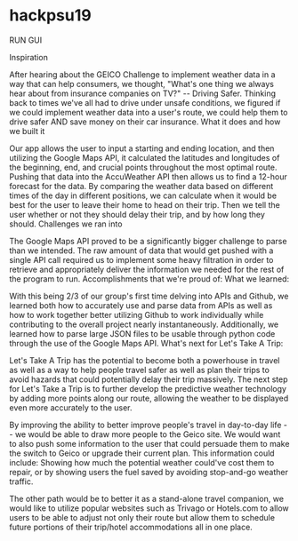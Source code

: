 # hackpsu19

RUN GUI



Inspiration

After hearing about the GEICO Challenge to implement weather data in a way that can help consumers, we thought, "What's one thing we always hear about from insurance companies on TV?" -- Driving Safer. Thinking back to times we've all had to drive under unsafe conditions, we figured if we could implement weather data into a user's route, we could help them to drive safer AND save money on their car insurance.
What it does and how we built it

Our app allows the user to input a starting and ending location, and then utilizing the Google Maps API, it calculated the latitudes and longitudes of the beginning, end, and crucial points throughout the most optimal route. Pushing that data into the AccuWeather API then allows us to find a 12-hour forecast for the data. By comparing the weather data based on different times of the day in different positions, we can calculate when it would be best for the user to leave their home to head on their trip. Then we tell the user whether or not they should delay their trip, and by how long they should.
Challenges we ran into

The Google Maps API proved to be a significantly bigger challenge to parse than we intended. The raw amount of data that would get pushed with a single API call required us to implement some heavy filtration in order to retrieve and appropriately deliver the information we needed for the rest of the program to run.
Accomplishments that we're proud of:
What we learned:

With this being 2/3 of our group's first time delving into APIs and Github, we learned both how to accurately use and parse data from APIs as well as how to work together better utilizing Github to work individually while contributing to the overall project nearly instantaneously. Additionally, we learned how to parse large JSON files to be usable through python code through the use of the Google Maps API.
What's next for Let's Take A Trip:

Let's Take A Trip has the potential to become both a powerhouse in travel as well as a way to help people travel safer as well as plan their trips to avoid hazards that could potentially delay their trip massively. The next step for Let's Take a Trip is to further develop the predictive weather technology by adding more points along our route, allowing the weather to be displayed even more accurately to the user.

By improving the ability to better improve people's travel in day-to-day life -- we would be able to draw more people to the Geico site. We would want to also push some information to the user that could persuade them to make the switch to Geico or upgrade their current plan. This information could include: Showing how much the potential weather could've cost them to repair, or by showing users the fuel saved by avoiding stop-and-go weather traffic.

The other path would be to better it as a stand-alone travel companion, we would like to utilize popular websites such as Trivago or Hotels.com to allow users to be able to adjust not only their route but allow them to schedule future portions of their trip/hotel accommodations all in one place.
